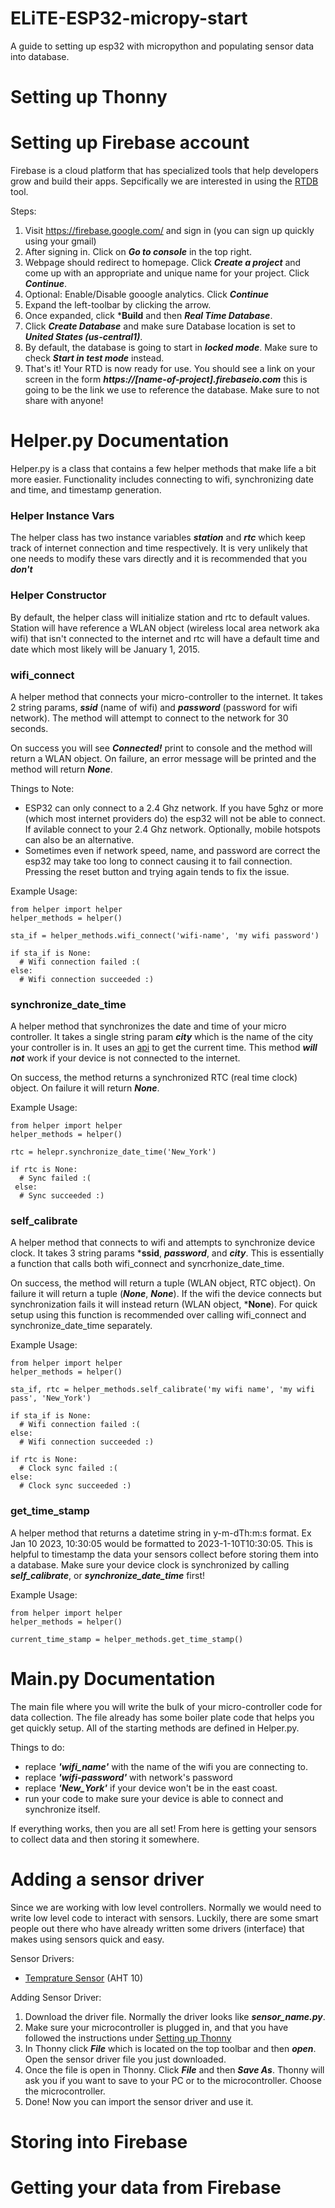 # ELiTE-ESP32-micropy-start
A guide to setting up esp32 with micropython and populating sensor data into database.

# Setting up Thonny

# Setting up Firebase account
Firebase is a cloud platform that has specialized tools that help developers grow and build their apps.
Sepcifically we are interested in using the [RTDB](https://en.wikipedia.org/wiki/Real-time_database) tool.

Steps:
  1. Visit https://firebase.google.com/ and sign in (you can sign up quickly using your gmail)
  2. After signing in. Click on ***Go to console*** in the top right.
  3. Webpage should redirect to homepage. Click ***Create a project*** and come up with an appropriate and unique name for your project. Click ***Continue***.
  4. Optional: Enable/Disable gooogle analytics. Click ***Continue***
  5. Expand the left-toolbar by clicking the arrow.
  6. Once expanded, click ***Build** and then ***Real Time Database***.
  7. Click ***Create Database*** and make sure Database location is set to ***United States (us-central1)***.
  8. By default, the database is going to start in ***locked mode***. Make sure to check ***Start in test mode*** instead.
  9. That's it! Your RTD is now ready for use. You should see a link on your screen in the form ***https://[name-of-project].firebaseio.com*** this is going to be the link we use to reference the database. Make sure to not share with anyone!

# Helper.py Documentation
Helper.py is a class that contains a few helper methods that make life a bit more easier.
Functionality includes connecting to wifi, synchronizing date and time, and timestamp generation.

### Helper Instance Vars
The helper class has two instance variables ***station*** and ***rtc*** which keep track of internet connection and time respectively. It is very unlikely that one needs to modify these vars directly and it is recommended that you ***don't***

### Helper Constructor
By default, the helper class will initialize station and rtc to default values. Station will have reference a WLAN object (wireless local area network aka wifi) that isn't connected to the internet and rtc will have a default time and date which most likely will be January 1, 2015.

### wifi_connect
A helper method that connects your micro-controller to the internet. It takes 2 string params, ***ssid*** (name of wifi) and ***password*** (password for wifi network). The method will attempt to connect to the network for 30 seconds. 

On success you will see ***Connected!*** print to console and the method will return a WLAN object. On failure, an error message will be printed and the method will return ***None***.

Things to Note:
  - ESP32 can only connect to a 2.4 Ghz network. If you have 5ghz or more (which most internet providers do) the esp32 will not be able to connect. If avilable connect to your 2.4 Ghz network. Optionally, mobile hotspots can also be an alternative.
  - Sometimes even if network speed, name, and password are correct the esp32 may take too long to connect causing it to fail connection. Pressing the reset button and trying again tends to fix the issue.
  
Example Usage:
```
from helper import helper
helper_methods = helper()

sta_if = helper_methods.wifi_connect('wifi-name', 'my wifi password')

if sta_if is None:
  # Wifi connection failed :(
else:
  # Wifi connection succeeded :)
```

### synchronize_date_time
A helper method that synchronizes the date and time of your micro controller. It takes a single string param ***city*** which is the name of the city your controller is in. It uses an [api]() to get the current time. This method ***will not*** work if your device is not connected to the internet.

On success, the method returns a synchronized RTC (real time clock) object. On failure it will return ***None***.

Example Usage:
```
from helper import helper
helper_methods = helper()

rtc = helepr.synchronize_date_time('New_York')

if rtc is None:
  # Sync failed :(
 else:
  # Sync succeeded :)
```

### self_calibrate
A helper method that connects to wifi and attempts to synchronize device clock. It takes 3 string params ***ssid**, ***password***, and ***city***. This is essentially a function that calls both wifi_connect and syncrhonize_date_time.

On success, the method will return a tuple (WLAN object, RTC object). On failure it will return a tuple (***None***, ***None***). If the wifi the device connects but synchronization fails it will instead return (WLAN object, ***None**). For quick setup using this function is recommended over calling wifi_connect and synchronize_date_time separately.

Example Usage:
```
from helper import helper
helper_methods = helper()

sta_if, rtc = helper_methods.self_calibrate('my wifi name', 'my wifi pass', 'New_York')

if sta_if is None:
  # Wifi connection failed :(
else:
  # Wifi connection succeeded :)
  
if rtc is None:
  # Clock sync failed :(
else:
  # Clock sync succeeded :)

```

### get_time_stamp
A helper method that returns a datetime string in y-m-dTh\:m\:s format. Ex Jan 10 2023, 10:30:05 would be formatted to 2023-1-10T10:30:05. This is helpful to timestamp the data your sensors collect before storing them into a database. Make sure your device clock is synchronized by calling ***self_calibrate***, or ***synchronize_date_time*** first!

Example Usage:
```
from helper import helper
helper_methods = helper()

current_time_stamp = helper_methods.get_time_stamp()
```

# Main.py Documentation
The main file where you will write the bulk of your micro-controller code for data collection.
The file already has some boiler plate code that helps you get quickly setup. All of the starting methods are defined in Helper.py.

Things to do:
  - replace ***'wifi_name'*** with the name of the wifi you are connecting to.
  - replace ***'wifi-password'*** with network's password
  - replace ***'New_York'*** if your device won't be in the east coast.
  - run your code to make sure your device is able to connect and synchronize itself.

If everything works, then you are all set! From here is getting your sensors to collect data and then storing it somewhere.

# Adding a sensor driver
Since we are working with low level controllers. Normally we would need to write low level code to interact with sensors. Luckily, there are some smart people out there who have already written some drivers (interface) that makes using sensors quick and easy.

Sensor Drivers:
 - [Temprature Sensor](https://github.com/MikeStone20/micropython_ahtx0) (AHT 10)

Adding Sensor Driver:
  1. Download the driver file. Normally the driver looks like ***sensor_name.py***.
  2. Make sure your microcontroller is plugged in, and that you have followed the instructions under [Setting up Thonny](#setting-up-thonny)
  3. In Thonny click ***File*** which is located on the top toolbar and then ***open***. Open the sensor driver file you just downloaded.
  4. Once the file is open in Thonny. Click ***File*** and then ***Save As***. Thonny will ask you if you want to save to your PC or to the microcontroller. Choose the microcontroller.
  5. Done! Now you can import the sensor driver and use it.

# Storing into Firebase

# Getting your data from Firebase
